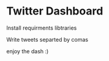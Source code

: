 # Twitter Dashboard

Install requirments libtraries

Write tweets separted by comas

enjoy the dash :)
